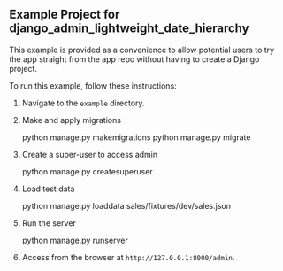 ## Example Project for django_admin_lightweight_date_hierarchy

This example is provided as a convenience to allow potential users to try
the app straight from the app repo without having to create a Django
project.

To run this example, follow these instructions:

1. Navigate to the `example` directory.

2. Make and apply migrations

    python manage.py makemigrations
    python manage.py migrate

3. Create a super-user to access admin

    python manage.py createsuperuser

4. Load test data

    python manage.py loaddata sales/fixtures/dev/sales.json

5. Run the server

    python manage.py runserver

6. Access from the browser at `http://127.0.0.1:8000/admin`.
